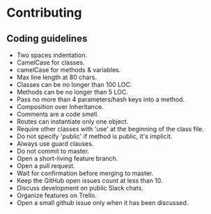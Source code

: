 # Contributing
## Coding guidelines

- Two spaces indentation.
- CamelCase for classes.
- camelCase for methods & variables.
- Max line length at 80 chars.
- Classes can be no longer than 100 LOC.
- Methods can be no longer than 5 LOC.
- Pass no more than 4 parameters/hash keys into a method.
- Composition over Inheritance.
- Comments are a code smell.
- Routes can instantiate only one object.
- Require other classes with 'use' at the beginning of the class file.
- Do not specify 'public' if method is public, it's implicit.
- Always use guard clauses.
- Do not commit to master.
- Open a short-living feature branch.
- Open a pull request.
- Wait for confirmation before merging to master.
- Keep the GitHub open issues count at less than 10.
- Discuss development on public Slack chats.
- Organize features on Trello.
- Open a small github issue only when it has been discussed.

